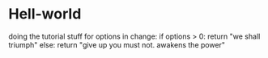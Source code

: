 # Hell-world
doing the tutorial stuff
for options in change:
  if options > 0:
    return "we shall triumph"
  else:
    return "give up you must not. awakens the power"
